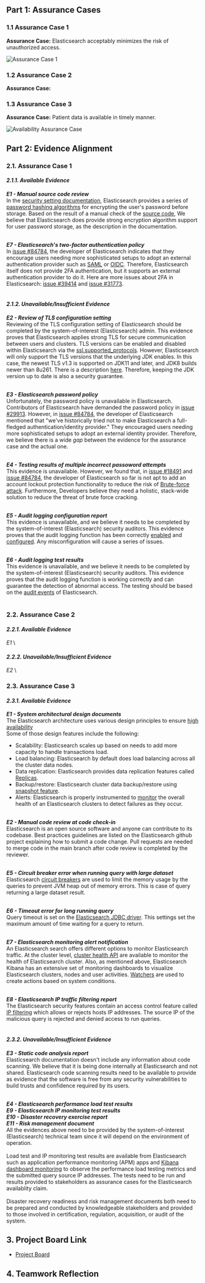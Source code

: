 ## Part 1: Assurance Cases
### 1.1 Assurance Case 1
**Assurance Case:** Elasticsearch acceptably minimizes the risk of unauthorized access.

![Assurance Case 1](/images/Assurance%20Case%20final.png) 

### 1.2 Assurance Case 2
**Assurance Case:** 

### 1.3 Assurance Case 3
**Assurance Case:** Patient data is available in timely manner.

![Availability Assurance Case](/images/Availability_Assurance_Case.jpg)


## Part 2: Evidence Alignment
### 2.1. Assurance Case 1

#### *2.1.1. Available Evidence*
***E1 - Manual source code review*** \
In the [security setting documentation](https://www.elastic.co/guide/en/elasticsearch/reference/current/security-settings.html#password-hashing-algorithms), Elasticsearch provides a series of [password hashing algorithms](https://github.com/elastic/elasticsearch/blob/be7c7415627377a1b795400fb8dfcc6cbdf0e322/docs/reference/settings/security-hash-settings.asciidoc) for encrypting the user's password before storage. Based on the result of a manual check of the [source code](https://github.com/elastic/elasticsearch/blob/be7c7415627377a1b795400fb8dfcc6cbdf0e322/x-pack/plugin/core/src/main/java/org/elasticsearch/xpack/core/security/authc/support/Hasher.java), We believe that Elasticsearch does provide strong encryption algorithm support for user password storage, as the description in the documentation.<br><br>

***E7 - Elasticsearch's two-factor authentication policy*** \
In [issue #84784](https://github.com/elastic/kibana/issues/84784), the developer of Elasticsearch indicates that they encourage users needing more sophisticated setups to adopt an external authentication provider such as [SAML](https://www.elastic.co/guide/en/elasticsearch/reference/current/saml-realm.html) or [OIDC](https://www.elastic.co/guide/en/elasticsearch/reference/8.4/security-api-oidc-authenticate.html). Therefore, Elasticsearch itself does not provide 2FA authentication, but it supports an external authentication provider to do it. Here are more issues about 2FA in Elasticsearch: [issue #39414](https://github.com/elastic/kibana/issues/39414) and [issue #31773](https://github.com/elastic/kibana/issues/31773). <br><br>

#### *2.1.2. Unavailable/Insufficient Evidence*

***E2 - Review of TLS configuration setting*** \
Reviewing of the TLS configuration setting of Elasticsearch should be completed by the system-of-interest (Elasticsearch) admin. 
This evidence proves that Elasticsearch applies strong TLS for secure communication between users and clusters. TLS versions can be enabled and disabled within Elasticsearch via the [ssl.supported_protocols](https://www.elastic.co/guide/en/elasticsearch/reference/8.4/security-settings.html#ssl-tls-settings). However, Elasticsearch will only support the TLS versions that the underlying JDK enables. In this case, the newest TLS v1.3 is supported on JDK11 and later, and JDK8 builds newer than 8u261. There is a description [here](https://www.elastic.co/guide/en/elasticsearch/reference/8.4/jdk-tls-versions.html#jdk-enable-tls-protocol). Therefore, keeping the JDK version up to date is also a security guarantee.<br><br>

***E3 - Elasticsearch password policy*** \
Unfortunately, the password policy is unavailable in Elasticsearch. 
Contributors of Elasticsearch have demanded the password policy in [issue #29913](https://github.com/elastic/elasticsearch/issues/29913). However, in [issue #84784](https://github.com/elastic/kibana/issues/84784), the developer of Elasticsearch mentioned that "we've historically tried not to make Elasticsearch a full-fledged authentication/identity provider." They encouraged users needing more sophisticated setups to adopt an external identity provider. Therefore, we believe there is a wide *gap* between the evidence for the assurance case and the actual one.<br><br>

***E4 - Testing results of multiple incorrect passoword attempts*** \
This evidence is unavailable. However, we found that, in [issue #18491](https://github.com/elastic/kibana/issues/18491) and [issue #84784](https://github.com/elastic/kibana/issues/84784), the developer of Elasticsearch so far is not apt to add an account lockout protection functionality to reduce the risk of [Brute-force attack](https://attack.mitre.org/techniques/T1110/003/). Furthermore, Developers believe they need a holistic, stack-wide solution to reduce the threat of brute force cracking.<br><br>

***E5 - Audit logging configuration report*** \
This evidence is unavailable, and we believe it needs to be completed by the system-of-interest (Elasticsearch) security auditors. This evidence proves that the audit logging function has been correctly [enabled](https://www.elastic.co/guide/en/elasticsearch/reference/current/enable-audit-logging.html) and [configured](https://www.elastic.co/guide/en/elasticsearch/reference/current/auditing-settings.html). Any misconfiguration will cause a series of issues.
<br><br>

***E6 - Audit logging test results*** \
This evidence is unavailable, and we believe it needs to be completed by the system-of-interest (Elasticsearch) security auditors. This evidence proves that the audit logging function is working correctly and can guarantee the detection of abnormal access. The testing should be based on the [audit events](https://www.elastic.co/guide/en/elasticsearch/reference/current/audit-event-types.html) of Elasticsearch.
<br><br>

### 2.2. Assurance Case 2

#### *2.2.1. Available Evidence*
*E1* \

#### *2.2.2. Unavailable/Insufficient Evidence*
*E2* \

### 2.3. Assurance Case 3

#### *2.3.1. Available Evidence*
***E1 - System architectural design documents*** \
The Elasticsearch architecture uses various design principles to ensure [high availability](https://www.elastic.co/guide/en/elasticsearch/reference/current/high-availability.html) <br/>
Some of those design features include the following:
- Scalability: Elasticsearch scales up based on needs to add more capacity to handle transactions load.
- Load balancing: Elasticsearch by default does load balancing across all the cluster data nodes.  
- Data replication: Elasticsearch provides data replication features called [Replicas](https://www.elastic.co/guide/en/elasticsearch/reference/current/index-modules.html). 
- Backup/restore: Elasticsearch cluster data backup/restore using [snapshot feature](https://www.elastic.co/guide/en/elasticsearch/reference/master/snapshot-restore.html).
- Alerts: Elasticsearch is properly instrumented to [monitor](https://www.elastic.co/guide/en/kibana/current/kibana-alerts.html) the overall health of an Elasticsearch clusters to detect failures as they occur. <br/><br/>

***E2 - Manual code review at code check-in*** \
Elasticsearch is an open source software and anyone can contribute to its codebase.
Best practices guidelines are listed on the Elasticsearch github project explaining how to submit a code change.
Pull requests are needed to merge code in the main branch after code review is completed by the reviewer.  <br/><br/>

***E5 - Circuit breaker error when running query with large dataset*** \
Elasticsearch [circuit breakers](https://www.elastic.co/guide/en/elasticsearch/reference/current/circuit-breaker.html) are used to limit the memory usage by the queries to prevent JVM heap out of memory errors. This is case of query returning a large dataset result. <br/><br/>

***E6 - Timeout error for long running query*** \
Query timeout is set on the [Elasticsearch JDBC driver](https://www.elastic.co/guide/en/elasticsearch/reference/8.4/sql-jdbc.html#sql-jdbc-installation).
This settings set the maximum amount of time waiting for a query to return. <br/><br/>

***E7 - Elasticsearch  monitoring alert notification*** \
An Elasticsearch search offers different options to monitor Elasticsearch traffic. 
At the cluster level, [cluster health API](https://www.elastic.co/guide/en/elasticsearch/reference/8.4/cluster-health.html)
are available to monitor the health of Elasticsearch cluster. Also, as mentioned above, Elasticsearch Kibana has an extensive set of monitoring dashboards to visualize Elasticsearch clusters, nodes and user activities. [Watchers](https://www.elastic.co/guide/en/kibana/current/watcher-ui.html) are used to create actions based on system conditions.<br/><br/>

***E8 - Elasticsearch IP traffic filtering report*** \
The Elasticsearch security features contain an access control feature called [IP filtering](https://www.elastic.co/guide/en/elasticsearch/reference/current/ip-filtering.html) which allows or rejects hosts IP addresses.
The source IP of the malicious query is rejected and denied access to run queries. <br/><br/>

#### *2.3.2. Unavailable/Insufficient Evidence*
***E3 - Static code analysis report*** \
Elasticsearch documentation doesn't include any information about code scanning.
We believe that it is being done internally at Elasticsearch and not shared.
Elasticsearch code scanning results need to be available to provide as evidence that the software is free from any security vulnerabilities
to build trusts and confidence required by its users. <br/><br/>

***E4 - Elasticsearch performance load test results*** \
***E9 - Elasticsearch IP monitoring test results*** \
***E10 - Disaster recovery exercise report*** \
***E11 - Risk management document*** \
All the evidences above need to be provided by the system-of-interest (Elasticsearch) technical team since it will depend on the environment of operation.<br/><br/>
Load test and IP monitoring test results are available from Elasticsearch such as application performance monitoring (APM) apps and [Kibana dashboard monitoring](https://www.elastic.co/guide/en/kibana/current/elasticsearch-metrics.html) to observe the performance load testing metrics and the submitted query source IP addresses. The tests need to be run and results provided to stakeholders as assurance cases for the Elasticsearch availablity claim. <br/><br/>
Disaster recovery readiness and risk management documents both need to be prepared and conducted by knowledgeable stakeholders and provided to those involved in certification, regulation, acquisition, or audit of the system.

## 3. Project Board Link
- [Project Board](https://github.com/users/zijunmei/projects/2/views/1?filterQuery=Assurance+Case+Task)
## 4. Teamwork Reflection


